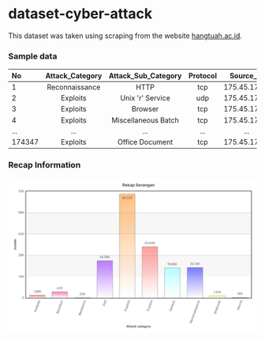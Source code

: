 # dataset-cyber-attack
This dataset was taken using scraping from the website [hangtuah.ac.id](https://rock.hangtuah.ac.id/analis/nusw/nuswnb15gtlist).

### Sample data
| No     | Attack_Category | Attack_Sub_Category | Protocol | Source_IP    | Source_Port | Destination_IP | Destination_Port | Attack_Name | Attack_Reference | 
| :----- | :-------------: | :-----------------: | :------: | :----------: | :---------: | :------------: | :--------------: | :---------: | ---------------: |
| 1      | Reconnaissance  | HTTP                | tcp      | 175.45.176.0 | 13284       | 149.171.126.16 | 80               | ...         | ...              |
| 2      | Exploits        | Unix 'r' Service    | udp      | 175.45.176.3 | 21223       | 149.171.126.18 | 32780            | ...         | ...              |
| 3      | Exploits        | Browser             | tcp      | 175.45.176.2 | 23357       | 149.171.126.16 | 80               | ...         | ...              |
| 4      | Exploits        | Miscellaneous Batch | tcp      | 175.45.176.2 | 13792       | 149.171.126.16 | 5555             | ...         | ...              |
| ...    | ...             | ...                 | ...      | ...          | ...         | ...            | ...              | ...         | ...              |
| 174347 | Exploits        | Office Document     | tcp      | 175.45.176.0 | 17293       | 149.171.126.17 | 110              | ...         | ...              |




### Recap Information
<img src="./rekap_allrpt.svg" alt="" />
